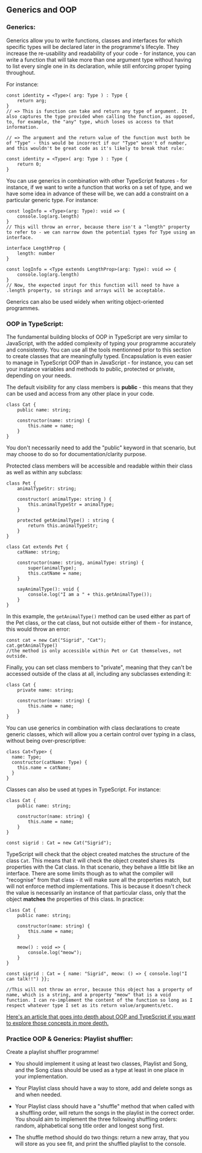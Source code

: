 ## Generics and OOP 

### Generics: 

Generics allow you to write functions, classes and interfaces for which specific types will be declared later in the programme's lifecyle. They increase the re-usability and readability of your code - for instance, you can write a function that will take more than one argument type without having to list every single one in its declaration, while still enforcing proper typing throughout.  

For instance: 

```
const identity = <Type>( arg: Type ) : Type {
    return arg; 
}
// => This is function can take and return any type of argument. It also captures the type provided when calling the function, as opposed, to, for example, the "any" type, which loses us access to that information. 

// => The argument and the return value of the function must both be of "Type" - this would be incorrect if our "Type" wasn't of number, and this wouldn't be great code as it's likely to break that rule: 

const identity = <Type>( arg: Type ) : Type {
    return 0; 
}
```

You can use generics in combination with other TypeScript features - for instance, if we want to write a function that works on a set of type, and we have some idea in advance of these will be, we can add a constraint on a particular generic type. For instance: 

```
const logInfo = <Type>(arg: Type): void => { 
	console.log(arg.length)
}
// This will throw an error, because there isn't a "length" property to refer to - we can narrow down the potential types for Type using an interface. 

interface LengthProp { 
	length: number
}

const logInfo = <Type extends LengthProp>(arg: Type): void => { 
	console.log(arg.length)
}
// Now, the expected input for this function will need to have a .length property, so strings and arrays will be acceptable. 
```

Generics can also be used widely when writing object-oriented programmes. 

### OOP in TypeScript:

The fundamental building blocks of OOP in TypeScript are very similar to JavaScript, with the added complexity of typing your programme accurately and consistently. You can use all the tools mentionned prior to this section to create classes that are meaningfully typed. Encapsulation is even easier to manage in TypeScript OOP than in JavaScript - for instance, you can set your instance variables and methods to public, protected or private, depending on your needs. 

The default visibility for any class members is **public** - this means that they can be used and access from any other place in your code. 

```
class Cat {
	public name: string; 

	constructor(name: string) {
		this.name = name;
	}
}
```

You don't necessarily need to add the "public" keyword in that scenario, but may choose to do so for documentation/clarity purpose. 

Protected class members will be accessible and readable within their class as well as within any subclass: 

```
class Pet {
	animalTypeStr: string; 

	constructor( animalType: string ) {
		this.animalTypeStr = animalType;
	}

	protected getAnimalType() : string {
		return this.animalTypeStr;
	}
}

class Cat extends Pet {
	catName: string; 

	constructor(name: string, animalType: string) {
		super(animalType);
		this.catName = name;
	}

	sayAnimalType(): void {
		console.log("I am a " + this.getAnimalType());
	}
}

```

In this example, the ```getAnimalType()``` method can be used either as part of the Pet class, or the cat class, but not outside either of them - for instance, this would throw an error: 

```
const cat = new Cat("Sigrid", "Cat");
cat.getAnimalType() 
//the method is only accessible within Pet or Cat themselves, not outside. 
```

Finally, you can set class members to "private", meaning that they can't be accessed outside of the class at all, including any subclasses extending it: 

```
class Cat {
	private name: string; 

	constructor(name: string) {
		this.name = name;
	}
}
```

You can use generics in combination with class declarations to create generic classes, which will allow you a certain control over typing in a class, without being over-prescriptive:  

```
class Cat<Type> {
  name: Type;
  constructor(catName: Type) {
    this.name = catName;
  }
}
```

Classes can also be used at types in TypeScript. For instance:

```
class Cat {
	public name: string; 

	constructor(name: string) {
		this.name = name;
	}
}

const sigrid : Cat = new Cat("Sigrid");
```

TypeScript will check that the object created matches the structure of the class ```Cat```. This means that it will check the object created shares its properties with the Cat class. In that scenario, they behave a little bit like an interface. There are some limits though as to what the compiler will "recognise" from that class - it will make sure all the properties match, but will not enforce method implementations. This is because it doesn't check the value is necessarily an instance of that particular class, only that the object **matches** the properties of this class. In practice:

```
class Cat {
	public name: string; 

	constructor(name: string) {
		this.name = name;
	}

	meow() : void => {
		console.log("meow");
	}
}

const sigrid : Cat = { name: "Sigrid", meow: () => { console.log("I can talk!!") }};

//This will not throw an error, because this object has a property of name, which is a string, and a property "meow" that is a void function. I can re-implement the content of the function so long as I respect whatever type I set as its return value/arguments/etc. 
```

[Here's an article that goes into depth about OOP and TypeScript if you want to explore those concepts in more depth.](https://archive.ph/U9XwR)

### Practice OOP & Generics: Playlist shuffler:

Create a playlist shuffler programme! 

- You should implement it using at least two classes, Playlist and Song, and the Song class should be used as a type at least in one place in your implementation.

- Your Playlist class should have a way to store, add and delete songs as and when needed. 

- Your Playlist class should have a "shuffle" method that when called with a shuffling order, will return the songs in the playlist in the correct order. You should aim to implement the three following shuffling orders: random, alphabetical song title order and longest song first. 

- The shuffle method should do two things: return a new array, that you will store as you see fit, and print the shuffled playlist to the console.




